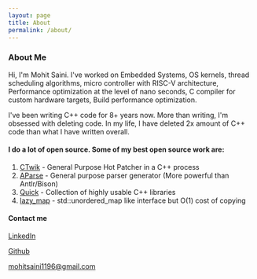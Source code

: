 ```yaml
---
layout: page
title: About
permalink: /about/
---
```


### About Me

Hi, I'm Mohit Saini. I've worked on Embedded Systems, OS kernels, thread
scheduling algorithms, micro controller with RISC-V architecture, Performance optimization at the level of nano seconds, C compiler for custom hardware targets, Build performance optimization.

I've been writing C++ code for 8+ years now. More than writing, I'm obsessed
with deleting code. In my life, I have deleted 2x amount of C++ code
than what I have written overall.

#### I do a lot of open source. Some of my best open source work are:


1. [CTwik](https://mohitmv.github.io/blog/CTwik-General-Purpose-Hot-Patcher-For-Cpp) - General Purpose Hot Patcher in a C++ process
2. [AParse](https://github.com/mohitmv/aparse) - General purpose parser generator (More powerful than Antlr/Bison)
3. [Quick](https://github.com/mohitmv/quick) - Collection of highly usable C++ libraries
4. [lazy_map](https://github.com/mohitmv/lazy_map) - std::unordered_map like interface but O(1) cost of copying


#### Contact me

[LinkedIn](https://www.linkedin.com/in/mohit-saini-v2/)

[Github](https://github.com/mohitmv)

[mohitsaini1196@gmail.com](mailto:mohitsaini1196@gmail.com)
